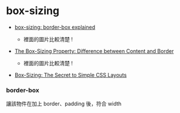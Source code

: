 # box-sizing


- [box-sizing: border-box explained](https://www.abeautifulsite.net/posts/box-sizing-border-box-explained/)
  - 裡面的圖片比較清楚 !

- [The Box-Sizing Property: Difference between Content and Border](https://www.binvisions.com/articles/box-sizing-property-difference-content-border/)
    - 裡面的圖片比較清楚 !

- [Box-Sizing: The Secret to Simple CSS Layouts](https://blog.teamtreehouse.com/box-sizing-secret-simple-css-layouts)


### border-box

讓該物件在加上 border、padding 後，符合 width 
